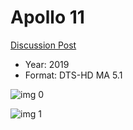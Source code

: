 # Apollo 11

[Discussion Post](https://www.avsforum.com/threads/bass-eq-for-filtered-movies.2995212/post-58207082)

* Year: 2019
* Format: DTS-HD MA 5.1

![img 0](https://i.imgur.com/2rKyNZu.jpg)

![img 1](https://i.imgur.com/eYwwRJl.png)

